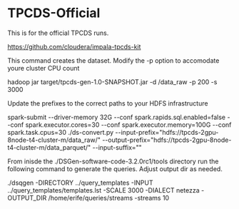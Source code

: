 # TPCDS-Official

This is for the official TPCDS runs. 


https://github.com/cloudera/impala-tpcds-kit

This command creates the dataset. Modify the -p option to accomodate youre cluster CPU count

hadoop jar target/tpcds-gen-1.0-SNAPSHOT.jar -d /data_raw -p 200 -s 3000


Update the prefixes to the correct paths to your HDFS infrastructure

spark-submit --driver-memory 32G --conf spark.rapids.sql.enabled=false --conf spark.executor.cores=30 --conf spark.executor.memory=100G --conf spark.task.cpus=30 ./ds-convert.py --input-prefix="hdfs://tpcds-2gpu-8node-t4-cluster-m/data_raw/" --output-prefix="hdfs://tpcds-2gpu-8node-t4-cluster-m/data_parquet/" --input-suffix=""


From inisde the ./DSGen-software-code-3.2.0rc1/tools directory run the following command to generate the queries. Adjust output dir as needed.

./dsqgen -DIRECTORY ../query_templates -INPUT ../query_templates/templates.lst -SCALE 3000 -DIALECT netezza -OUTPUT_DIR /home/erife/queries/streams -streams 10

